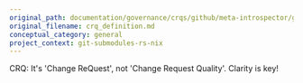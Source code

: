 ```yaml
---
original_path: documentation/governance/crqs/github/meta-introspector/git-submodules-rs-nix/docs/memes/crq/crq_definition.md
original_filename: crq_definition.md
conceptual_category: general
project_context: git-submodules-rs-nix
---
```


CRQ: It's 'Change ReQuest', not 'Change Request Quality'. Clarity is key!